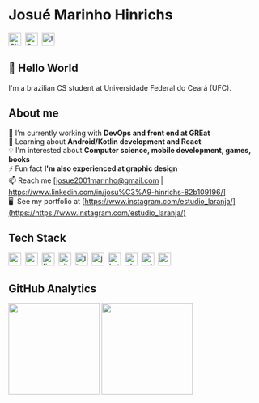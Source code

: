 # Josué Marinho Hinrichs
<a href="https://www.github.com/josuhinrichs" target="_blank"><img src="https://img.shields.io/badge/josuhinrichs-100000?style=flat&logo=github&logoColor=white" alt="GitHub Badge" height="25"></a>&nbsp;
<a href="mailto:josue2001marinho@gmail.com@gmail.com" target="_blank"><img src="https://img.shields.io/badge/josue2001marinho@gmail.com-D14836?style=flat&logo=gmail&logoColor=white" alt="Gmail Badge" height="25"></a>&nbsp;
<a href="https://www.instagram.com/https://www.instagram.com/estudio_laranja/" target="_blank"><img src="https://img.shields.io/badge/https://www.instagram.com/estudio_laranja/-E4405F?style=flat&logo=instagram&logoColor=white" alt="Instagram Badge" height="25"></a>&nbsp;

## 👋 Hello World
I'm a brazilian CS student at Universidade Federal do Ceará (UFC).

## About me
🔭&nbsp;I’m currently working with **DevOps and front end at GREat**
<br/>🌱&nbsp;Learning about **Android/Kotlin development and React**
<br/>💡&nbsp;I'm interested about **Computer science, mobile development, games, books**
<br/>⚡&nbsp;Fun fact **I'm also experienced at graphic design**
<br/>📫&nbsp;Reach me [josue2001marinho@gmail.com | https://www.linkedin.com/in/josu%C3%A9-hinrichs-82b109196/]
<br/>🖥&nbsp; See my portfolio at [https://www.instagram.com/estudio_laranja/](https://https://www.instagram.com/estudio_laranja/)

## Tech Stack
<img src="https://img.shields.io/badge/C-05122A?style=flat&logo=c" alt="c Badge" height="25">&nbsp;
<img src="https://img.shields.io/badge/C++-05122A?style=flat&logo=c%2B%2B&" alt="c++ Badge" height="25">&nbsp;
<img src="https://img.shields.io/badge/Figma-05122A?style=flat&logo=figma" alt="figma Badge" height="25">&nbsp;
<img src="https://img.shields.io/badge/Git-05122A?style=flat&logo=git" alt="git Badge" height="25">&nbsp;
<img src="https://img.shields.io/badge/Illustrator-05122A?style=flat&logo=adobeillustrator" alt="illustrator Badge" height="25">&nbsp;
<img src="https://img.shields.io/badge/Java-05122A?style=flat&logo=java" alt="java Badge" height="25">&nbsp;
<img src="https://img.shields.io/badge/Kotlin-05122A?style=flat&logo=kotlin" alt="kotlin Badge" height="25">&nbsp;
<img src="https://img.shields.io/badge/Photoshop-05122A?style=flat&logo=adobephotoshop" alt="photoshop Badge" height="25">&nbsp;
<img src="https://img.shields.io/badge/Python-05122A?style=flat&logo=python" alt="python Badge" height="25">&nbsp;
<img src="https://img.shields.io/badge/React-05122A?style=flat&logo=react" alt="react Badge" height="25">&nbsp;

## GitHub Analytics
<div>
<img height="180em" src="https://github-readme-stats.vercel.app/api?username=josuhinrichs&theme=dracula&show_icons=true&count_private=true&hide=stars,issues,contribs">
<img height="180em" src="https://github-readme-stats.vercel.app/api/top-langs/?username=josuhinrichs&theme=dracula&layout=compact&langs_count=5">
</div>
